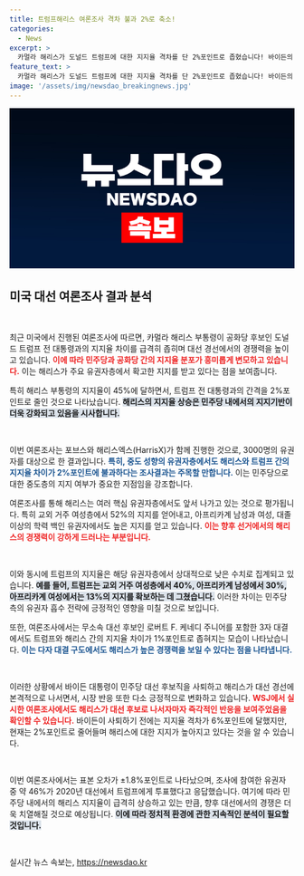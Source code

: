 ```yaml
---
title: 트럼프해리스 여론조사 격차 불과 2%로 축소!
categories:
  - News
excerpt: >
  카멀라 해리스가 도널드 트럼프에 대한 지지율 격차를 단 2%포인트로 좁혔습니다! 바이든의 후계자로 떠오르며, 교외 여성과 아프리카계 유권자들에선 트럼프를 앞서는 지지를 얻고 있습니다. 대선 판도에 변화의 바람이 불고 있습니다.
feature_text: >
  카멀라 해리스가 도널드 트럼프에 대한 지지율 격차를 단 2%포인트로 좁혔습니다! 바이든의 후계자로 떠오르며, 교외 여성과 아프리카계 유권자들에선 트럼프를 앞서는 지지를 얻고 있습니다. 대선 판도에 변화의 바람이 불고 있습니다.
image: '/assets/img/newsdao_breakingnews.jpg'
---
```


<p><img src="/assets/img/newsdao_breakingnews.jpg" alt="flaretime 속보" /></p>

<h2 data-ke-size="size26">미국 대선 여론조사 결과 분석</h2>

<p data-ke-size="size16">&nbsp;</p>

<p>최근 미국에서 진행된 여론조사에 따르면, 카멀라 해리스 부통령이 공화당 후보인 도널드 트럼프 전 대통령과의 지지율 차이를 급격히 좁히며 대선 경선에서의 경쟁력을 높이고 있습니다. <b><span style="color: #ee2323;">이에 따라 민주당과 공화당 간의 지지율 분포가 흥미롭게 변모하고 있습니다.</span></b> 이는 해리스가 주요 유권자층에서 확고한 지지를 받고 있다는 점을 보여줍니다. </p>

<p>특히 해리스 부통령의 지지율이 45%에 달하면서, 트럼프 전 대통령과의 간격을 2%포인트로 줄인 것으로 나타났습니다. <b><span style="background-color: #21538527;">해리스의 지지율 상승은 민주당 내에서의 지지기반이 더욱 강화되고 있음을 시사합니다.</span></b>  </p>

<p data-ke-size="size16">&nbsp;</p>

<p>이번 여론조사는 포브스와 해리스엑스(HarrisX)가 함께 진행한 것으로, 3000명의 유권자를 대상으로 한 결과입니다. <b><span style="color: #1a5490;">특히, 중도 성향의 유권자층에서도 해리스와 트럼프 간의 지지율 차이가 2%포인트에 불과하다는 조사결과는 주목할 만합니다.</span></b> 이는 민주당으로 대한 중도층의 지지 여부가 중요한 지점임을 강조합니다. </p>

<p>여론조사를 통해 해리스는 여러 핵심 유권자층에서도 앞서 나가고 있는 것으로 평가됩니다. 특히 교외 거주 여성층에서 52%의 지지를 얻어내고, 아프리카계 남성과 여성, 대졸 이상의 학력 백인 유권자에서도 높은 지지를 얻고 있습니다. <b><span style="color: #ee2323;">이는 향후 선거에서의 해리스의 경쟁력이 강하게 드러나는 부분입니다.</span></b> </p>

<p data-ke-size="size16">&nbsp;</p>

<p>이와 동시에 트럼프의 지지율은 해당 유권자층에서 상대적으로 낮은 수치로 집계되고 있습니다. <b><span style="background-color: #21538527;">예를 들어, 트럼프는 교외 거주 여성층에서 40%, 아프리카계 남성에서 30%, 아프리카계 여성에서는 13%의 지지를 확보하는 데 그쳤습니다.</span></b> 이러한 차이는 민주당 측의 유권자 흡수 전략에 긍정적인 영향을 미칠 것으로 보입니다. </p>

<p>또한, 여론조사에서는 무소속 대선 후보인 로버트 F. 케네디 주니어를 포함한 3자 대결에서도 트럼프와 해리스 간의 지지율 차이가 1%포인트로 좁혀지는 모습이 나타났습니다. <b><span style="color: #1a5490;">이는 다자 대결 구도에서도 해리스가 높은 경쟁력을 보일 수 있다는 점을 나타냅니다.</span></b></p>

<p data-ke-size="size16">&nbsp;</p>

<p>이러한 상황에서 바이든 대통령이 민주당 대선 후보직을 사퇴하고 해리스가 대선 경선에 본격적으로 나서면서, 시장 반응 또한 다소 긍정적으로 변화하고 있습니다. <b><span style="color: #ee2323;">WSJ에서 실시한 여론조사에서도 해리스가 대선 후보로 나서자마자 즉각적인 반응을 보여주었음을 확인할 수 있습니다.</span></b> 바이든이 사퇴하기 전에는 지지율 격차가 6%포인트에 달했지만, 현재는 2%포인트로 줄어들며 해리스에 대한 지지가 높아지고 있다는 것을 알 수 있습니다.</p>

<p data-ke-size="size16">&nbsp;</p>

<p>이번 여론조사에서는 표본 오차가 ±1.8%포인트로 나타났으며, 조사에 참여한 유권자 중 약 46%가 2020년 대선에서 트럼프에게 투표했다고 응답했습니다. 여기에 따라 민주당 내에서의 해리스 지지율이 급격히 상승하고 있는 만큼, 향후 대선에서의 경쟁은 더욱 치열해질 것으로 예상됩니다. <b><span style="background-color: #21538527;">이에 따라 정치적 환경에 관한 지속적인 분석이 필요할 것입니다.</span></b></p>

<p data-ke-size="size16">&nbsp;</p>
실시간 뉴스 속보는, <a href="https://newsdao.kr" rel="dofollow">https://newsdao.kr</a>


